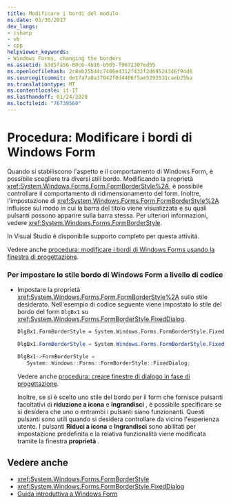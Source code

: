 ```yaml
---
title: Modificare i bordi del modulo
ms.date: 03/30/2017
dev_langs:
- csharp
- vb
- cpp
helpviewer_keywords:
- Windows Forms, changing the borders
ms.assetid: b3d5fa56-80c6-4b10-b505-f9672307ed55
ms.openlocfilehash: 2c8eb25b44c7406e4312f432f2d69524346f94d6
ms.sourcegitcommit: de17a7a0a37042f0d4406f5ae5393531caeb25ba
ms.translationtype: MT
ms.contentlocale: it-IT
ms.lasthandoff: 01/24/2020
ms.locfileid: "76739560"
---
```

# <a name="how-to-change-the-borders-of-windows-forms"></a>Procedura: Modificare i bordi di Windows Form
Quando si stabiliscono l'aspetto e il comportamento di Windows Form, è possibile scegliere tra diversi stili bordo. Modificando la proprietà <xref:System.Windows.Forms.Form.FormBorderStyle%2A>, è possibile controllare il comportamento di ridimensionamento del form. Inoltre, l'impostazione di <xref:System.Windows.Forms.Form.FormBorderStyle%2A> influisce sul modo in cui la barra del titolo viene visualizzata e su quali pulsanti possono apparire sulla barra stessa. Per ulteriori informazioni, vedere <xref:System.Windows.Forms.FormBorderStyle>.  
  
 In Visual Studio è disponibile supporto completo per questa attività.  
  
 Vedere anche [procedura: modificare i bordi di Windows Forms usando la finestra di progettazione](https://docs.microsoft.com/previous-versions/visualstudio/visual-studio-2010/yettzh3e(v=vs.100)).  
  
### <a name="to-set-the-border-style-of-windows-forms-programmatically"></a>Per impostare lo stile bordo di Windows Form a livello di codice  
  
- Impostare la proprietà <xref:System.Windows.Forms.Form.FormBorderStyle%2A> sullo stile desiderato. Nell'esempio di codice seguente viene impostato lo stile del bordo del form `DlgBx1` su <xref:System.Windows.Forms.FormBorderStyle.FixedDialog>.  
  
    ```vb  
    DlgBx1.FormBorderStyle = System.Windows.Forms.FormBorderStyle.FixedDialog  
    ```  
  
    ```csharp  
    DlgBx1.FormBorderStyle = System.Windows.Forms.FormBorderStyle.FixedDialog;  
    ```  
  
    ```cpp  
    DlgBx1->FormBorderStyle =  
       System::Windows::Forms::FormBorderStyle::FixedDialog;  
    ```  
  
     Vedere anche [procedura: creare finestre di dialogo in fase di progettazione](https://docs.microsoft.com/previous-versions/visualstudio/visual-studio-2010/55cz5x2c(v=vs.100)).  
  
     Inoltre, se si è scelto uno stile del bordo per il form che fornisce pulsanti facoltativi di **riduzione a icona** e **Ingrandisci** , è possibile specificare se si desidera che uno o entrambi i pulsanti siano funzionanti. Questi pulsanti sono utili quando si desidera controllare da vicino l'esperienza utente. I pulsanti **Riduci a icona** e **Ingrandisci** sono abilitati per impostazione predefinita e la relativa funzionalità viene modificata tramite la finestra **proprietà** .  
  
## <a name="see-also"></a>Vedere anche

- <xref:System.Windows.Forms.FormBorderStyle>
- <xref:System.Windows.Forms.FormBorderStyle.FixedDialog>
- [Guida introduttiva a Windows Form](getting-started-with-windows-forms.md)
